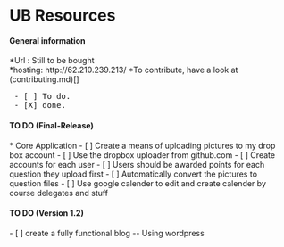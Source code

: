 UB Resources
=========

<h4>General information</h4>
*Url : Still to be bought<br />
*hosting: http://62.210.239.213/
*To contribute, have a look at (contributing.md)[]

<pre>
 - [ ] To do.
 - [X] done.
</pre>


<h4>TO DO (Final-Release)</h4>
* Core Application
- [ ] Create a means of uploading pictures to my drop box account
- [ ] Use the dropbox uploader from github.com
- [ ] Create accounts for each user
- [ ] Users should be awarded points for each question they upload first
- [ ] Automatically convert the pictures to question files
- [ ] Use google calender to edit and create calender by course delegates and stuff

<h4>TO DO (Version 1.2) </h4>
- [ ] create a fully functional blog -- Using wordpress
